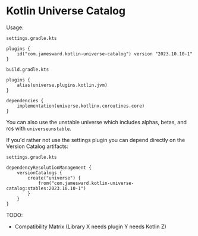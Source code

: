 # Kotlin Universe Catalog

Usage:

`settings.gradle.kts`
```
plugins {
    id("com.jamesward.kotlin-universe-catalog") version "2023.10.10-1"
}
```

`build.gradle.kts`
```
plugins {
    alias(universe.plugins.kotlin.jvm)
}

dependencies {
    implementation(universe.kotlinx.coroutines.core)
}
```

You can also use the unstable universe which includes alphas, betas, and rcs with `universeunstable`.

If you'd rather not use the settings plugin you can depend directly on the Version Catalog artifacts:

`settings.gradle.kts`
```
dependencyResolutionManagement {
    versionCatalogs {
        create("universe") {
            from("com.jamesward.kotlin-universe-catalog:stables:2023.10.10-1")
        }
    }
}
```

TODO:
- Compatibility Matrix (Library X needs plugin Y needs Kotlin Z)
